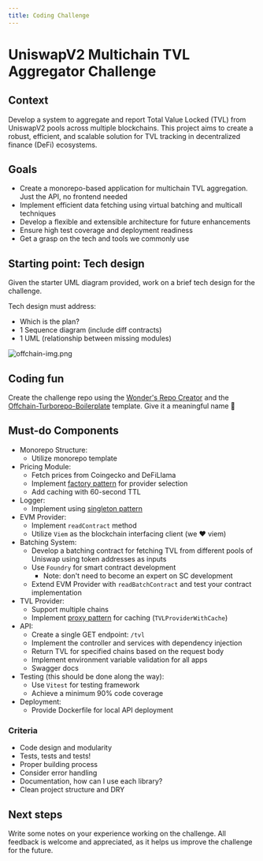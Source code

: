 ```yaml
---
title: Coding Challenge
---
```


# UniswapV2 Multichain TVL Aggregator Challenge

## Context

Develop a system to aggregate and report Total Value Locked (TVL) from UniswapV2 pools across multiple blockchains. This project aims to create a robust, efficient, and scalable solution for TVL tracking in decentralized finance (DeFi) ecosystems.

## Goals

- Create a monorepo-based application for multichain TVL aggregation. Just the API, no frontend needed
- Implement efficient data fetching using virtual batching and multicall techniques
- Develop a flexible and extensible architecture for future enhancements
- Ensure high test coverage and deployment readiness
- Get a grasp on the tech and tools we commonly use

## Starting point: Tech design

Given the starter UML diagram provided, work on a brief tech design for the challenge.

Tech design must address:

- Which is the plan?
- 1 Sequence diagram (include diff contracts)
- 1 UML (relationship between missing modules)

![offchain-img.png](/img/offchain-img.jpg)

## Coding fun

Create the challenge repo using the [Wonder's Repo Creator](https://github.com/defi-wonderland/repo-creatooor) and the [Offchain-Turborepo-Boilerplate](https://github.com/defi-wonderland/ts-turborepo-boilerplate) template. Give it a meaningful name 🙂

## Must-do Components

- Monorepo Structure:
  - Utilize monorepo template
- Pricing Module:
  - Fetch prices from Coingecko and DeFiLlama
  - Implement [factory pattern](https://refactoring.guru/design-patterns/factory-method) for provider selection
  - Add caching with 60-second TTL
- Logger:
  - Implement using [singleton pattern](https://refactoring.guru/design-patterns/singleton)
- EVM Provider:
  - Implement `readContract` method
  - Utilize `Viem` as the blockchain interfacing client (we ❤️ viem)
- Batching System:
  - Develop a batching contract for fetching TVL from different pools of Uniswap using token addresses as inputs
  - Use `Foundry` for smart contract development
    - Note: don't need to become an expert on SC development
  - Extend EVM Provider with `readBatchContract` and test your contract implementation
- TVL Provider:
  - Support multiple chains
  - Implement [proxy pattern](https://refactoring.guru/design-patterns/proxy) for caching (`TVLProviderWithCache`)
- API:
  - Create a single GET endpoint: `/tvl`
  - Implement the controller and services with dependency injection
  - Return TVL for specified chains based on the request body
  - Implement environment variable validation for all apps
  - Swagger docs
- Testing (this should be done along the way):
  - Use `Vitest` for testing framework
  - Achieve a minimum 90% code coverage
- Deployment:
  - Provide Dockerfile for local API deployment

### Criteria

- Code design and modularity
- Tests, tests and tests!
- Proper building process
- Consider error handling
- Documentation, how can I use each library?
- Clean project structure and DRY

## Next steps

Write some notes on your experience working on the challenge. All feedback is welcome and appreciated, as it helps us improve the challenge for the future.
